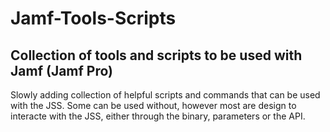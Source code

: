 # Jamf-Tools-Scripts

## Collection of tools and scripts to be used with Jamf (Jamf Pro)


Slowly adding collection of helpful scripts and commands that can be used with the JSS. 
Some can be used without, however most are design to interacte with the JSS, either through the binary, parameters or the API.
